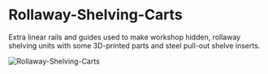 # Rollaway-Shelving-Carts
Extra linear rails and guides used to make workshop hidden, rollaway shelving units with some 3D-printed parts and steel pull-out shelve inserts.

<img src="https://i.ibb.co/n1KvVbC/Rollaway-Shelving-Carts.png" alt="Rollaway-Shelving-Carts" border="0">
